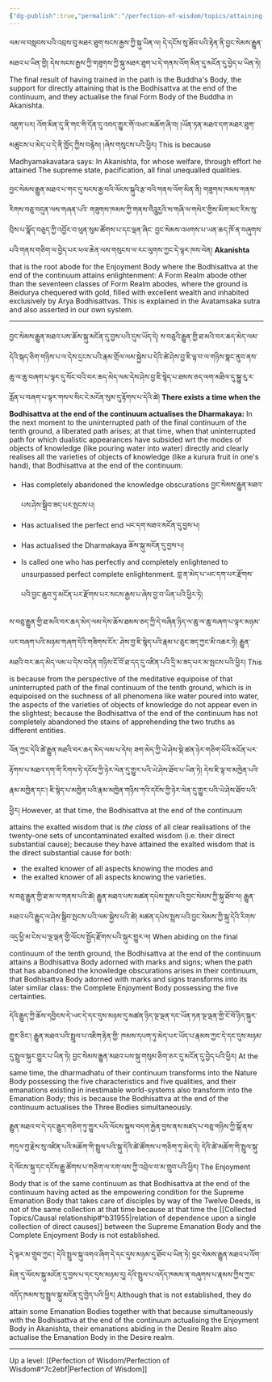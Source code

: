 ```yaml
---
{"dg-publish":true,"permalink":"/perfection-of-wisdom/topics/attaining-the-result/"}
---
```


ལམ་ལ་བསླབས་པའི་འབྲས་བུ་མཐར་ཐུག་སངས་རྒྱས་ཀྱི་སྐུ་ཡིན་ལ། དེ་དངོས་སུ་ཐོབ་པའི་རྟེན་ནི་བྱང་སེམས་རྒྱུན་མཐའ་པ་ཡིན་གྱི། 
དེས་སངས་རྒྱས་ཀྱི་གཟུགས་ཀྱི་སྐུ་མཐར་ཐུག་པ་དེ་གནས་འོག་མིན་དུ་མངོན་དུ་བྱེད་པ་ཡིན་ཏེ། 
The final result of having trained in the path is the Buddha's Body, the support for directly attaining that is the Bodhisattva at the end of the continuum, and they actualise the final Form Body of the Buddha in Akanishta.

འཇུག་པར། 
འོག་མིན་དུ་ནི་གང་གི་དོན་དུ་འབད་གྱུར་གོ་འཕང་མཆོག་ཞི་བ། །ཡོན་ཏན་མཐའ་དག་མཐར་ཐུག་མཚུངས་པ་མེད་པ་དེ་ནི་ཁྱོད་ཀྱིས་བརྙེས། །ཞེས་གསུངས་པའི་ཕྱིར།
This is because Madhyamakavatara says:
In Akanishta, for whose welfare, through effort he attained
The supreme state, pacification, all final unequalled qualities.

བྱང་སེམས་རྒྱུན་མཐའ་པ་གང་དུ་སངས་རྒྱ་བའི་ལོངས་སྐུའི་རྩ་བའི་གནས་འོག་མིན་ནི། གཟུགས་ཁམས་གནས་རིགས་བཅུ་བདུན་ལས་གཞན་པའི་
གཟུགས་ཁམས་ཀྱི་གནས་བཻཌཱུརྱའི་ས་གཞི་ལ་གསེར་གྱིས་མིག་མང་རིས་སུ་བྲིས་པ་སྣོད་བཅུད་ཀྱི་འབྱོར་བ་ཕུན་སུམ་ཚོགས་པ་དང་ལྡན་ཞིང་
བྱང་སེམས་འཕགས་པ་ཡན་ཆད་ཁོ་ན་བཞུགས་པའི་གནས་གཅིག་ལ་བྱེད་པར་ཕལ་ཆེན་ལས་གསུངས་ལ་རང་ལུགས་ཀྱང་དེ་ལྟར་ཁས་ལེན།
**Akanishta** that is the root abode for the Enjoyment Body where the Bodhisattva at the end of the continuum attains enlightenment: 
A Form Realm abode other than the seventeen classes of Form Realm abodes, where the ground is Beidurya chequered with gold, filled with excellent wealth and inhabited exclusively by Arya Bodhisattvas. This is explained in the Avatamsaka sutra and also asserted in our own system.

---
བྱང་སེམས་རྒྱུན་མཐའ་པས་ཆོས་སྐུ་མངོན་དུ་བྱས་པའི་དུས་ཡོད་དེ། ས་བཅུའི་རྒྱུན་གྱི་ཐ་མའི་བར་ཆད་མེད་ལམ་དེའི་སྐད་ཅིག་གཉིས་པ་ལ་དེས་དྲངས་པའི་རྣམ་གྲོལ་ལམ་སྐྱེས་པ་དེའི་ཚེ་ཤེས་བྱ་ཇི་ལྟ་བ་ལ་གཉིས་སྣང་ནུབ་ནས་ཆུ་ལ་ཆུ་བཞག་པ་ལྟར་དུ་སོང་བའི་བར་ཆད་མེད་ལམ་དེས་ཤེས་བྱ་ཇི་སྙེད་པ་ཐམས་ཅད་ལག་མཐིལ་དུ་སྐྱུ་རུ་ར་
རློན་པ་བཞག་པ་ལྟར་གསལ་སིང་ངེ་མངོན་སུམ་དུ་རྟོགས་པ་དེའི་ཚེ། 
**There exists a time when the Bodhisattva at the end of the continuum actualises the Dharmakaya:** In the next moment to the uninterrupted path of the final continuum of the tenth ground, a liberated path arises; at that time, when that uninterrupted path for which dualistic appearances have subsided wrt the modes of objects of knowledge (like pouring water into water) directly and clearly realises all the varieties of objects of knowledge (like a kurura fruit in one's hand), that Bodhisattva at the end of the continuum:
- Has completely abandoned the knowledge obscurations བྱང་སེམས་རྒྱུན་མཐའ་པས་ཤེས་སྒྲིབ་ཟད་པར་སྤངས་པ།
- Has actualised the perfect end ཡང་དག་མཐའ་མངོན་དུ་བྱས་པ།
- Has actualised the Dharmakaya ཆོས་སྐུ་མངོན་དུ་བྱས་པ།
- Is called one who has perfectly and completely enlightened to unsurpassed perfect complete enlightenment.   བླ་ན་མེད་པ་ཡང་དག་པར་རྫོགས་པའི་བྱང་ཆུབ་ཏུ་མངོན་པར་རྫོགས་པར་སངས་རྒྱས་པ་ཞེས་བྱ་བ་ཡིན་པའི་ཕྱིར་ཏེ།

ས་བཅུ་རྒྱུན་གྱི་ཐ་མའི་བར་ཆད་མེད་ལམ་དེས་ཆོས་ཐམས་ཅད་ཀྱི་དེ་བཞིན་ཉིད་ལ་ཆུ་ལ་ཆུ་བཞག་པ་ལྟར་མཉམ་པར་བཞག་པའི་མཉམ་གཞག་དེའི་གཟིགས་ངོར་
ཤེས་བྱ་ཇི་སྙེད་པའི་རྣམ་པ་ཅུང་ཟད་ཀྱང་མི་འཆར་ཏེ། རྒྱུན་མཐའི་བར་ཆད་མེད་ལམ་པ་དེས་བདེན་གཉིས་ངོ་བོ་ཐ་དད་དུ་འཛིན་པའི་དྲི་མ་ཟད་པར་མ་སྤངས་པའི་ཕྱིར། 
This is because from the perspective of the meditative equipoise of that uninterrupted path of the final continuum of the tenth ground, which is in equipoised on the suchness of all phenomena like water poured into water, the aspects of the varieties of objects of knowledge do not appear even in the slightest; because the Bodhisattva of the end of the continuum has not completely abandoned the stains of apprehending the two truths as different entities.

འོན་ཀྱང་དེའི་ཚེ་རྒྱུན་མཐའི་བར་ཆད་མེད་ལམ་པ་དེས། ཟག་མེད་ཀྱི་ཡེ་ཤེས་སྡེ་ཚན་ཉེར་གཅིག་པོའི་མངོན་པར་རྟོགས་པ་མཐའ་དག་གི་རིགས་ཏེ་དངོས་ཀྱི་ཉེར་ལེན་དུ་གྱུར་པའི་ཡེ་ཤེས་ཐོབ་པ་ཡིན་ཏེ། དེས་ཇི་ལྟ་བ་མཁྱེན་པའི་རྣམ་མཁྱེན་དང་། ཇི་སྙེད་པ་མཁྱེན་པའི་རྣམ་མཁྱེན་གཉིས་ཀའི་དངོས་ཀྱི་ཉེར་ལེན་དུ་གྱུར་པའི་ཡེ་ཤེས་ཐོབ་པའི་ཕྱིར། 
However, at that time, the Bodhisattva at the end of the continuum attains the exalted wisdom that is *the class* of all clear realisations of the twenty-one sets of uncontaminated exalted wisdom (i.e. their direct substantial cause); because they have attained the exalted wisdom that is the direct substantial cause for both:
- the exalted knower of all aspects knowing the modes and 
- the exalted knower of all aspects knowing the varieties.

ས་བཅུ་རྒྱུན་གྱི་ཐ་མ་ལ་གནས་པའི་ཚེ། རྒྱུན་མཐའ་པས་མཚན་དཔེས་སྤྲས་པའི་བྱང་སེམས་ཀྱི་སྐུ་ཐོབ་ལ། རྒྱུན་མཐའ་པའི་རྒྱུད་ལ་ཤེས་སྒྲིབ་སྤངས་པའི་ལམ་སྐྱེས་པའི་ཚེ། མཚན་དཔེས་སྤྲས་པའི་བྱང་སེམས་ཀྱི་སྐུ་དེའི་རིགས་འདྲ་ཕྱི་མ་ངེས་པ་ལྔ་ལྡན་གྱི་ལོངས་སྤྱོད་རྫོགས་པའི་སྐུར་གྱུར་ལ།
When abiding on the final continuum of the tenth ground, the Bodhisattva at the end of the continuum attains a Bodhisattva Body adorned with marks and signs; when the path that has abandoned the knowledge obscurations arises in their continuum, that Bodhisattva Body adorned with marks and signs transforms into its later similar class: the Complete Enjoyment Body possessing the five certainties.

དེའི་རྒྱུད་ཀྱི་ཆོས་དབྱིངས་དེ་ཡང་དེ་དང་དུས་མཉམ་དུ་མཚན་ཉིད་ལྔ་ལྡན་དང་ཡོན་ཏན་ལྔ་ལྡན་གྱི་ངོ་བོ་ཉིད་སྐུར་གྱུར་ཅིང་། རྒྱུན་མཐའ་པའི་སྤྲུལ་པ་འཇིག་རྟེན་གྱི་
ཁམས་དཔག་ཏུ་མེད་པར་ཡོད་པ་རྣམས་ཀྱང་དེ་དང་དུས་མཉམ་དུ་སྤྲུལ་སྐུར་གྱུར་པ་ཡིན་ཏེ། བྱང་སེམས་རྒྱུན་མཐའ་པས་སྐུ་གསུམ་ཅིག་ཅར་དུ་མངོན་དུ་བྱེད་པའི་ཕྱིར། 
At the same time, the dharmadhatu of their continuum transforms into the Nature Body possessing the five characteristics and five qualities, and their emanations existing in inestimable world-systems also transform into the Emanation Body; this is because the Bodhisattva at the end of the continuum actualises the Three Bodies simultaneously.

རྒྱུན་མཐའ་བ་དེ་དང་རྒྱུད་གཅིག་ཏུ་གྱུར་པའི་ལོངས་སྐུས་བདག་རྐྱེན་བྱས་ནས་མཛད་པ་བཅུ་གཉིས་ཀྱི་སྒོ་ནས་གདུལ་བྱ་རྗེས་སུ་འཛིན་པའི་མཆོག་གི་སྤྲུལ་པའི་སྐུ་དེའི་ཚེ་ཚོགས་པ་གཅིག་ཏུ་མེད་དེ། དེའི་ཚེ་མཆོག་གི་སྤྲུལ་སྐུ་དེ་ལོངས་སྐུ་དང་དངོས་རྒྱུ་ཚོགས་པ་གཅིག་ལ་རག་ལས་ཀྱི་འབྲེལ་བ་མ་གྲུབ་པའི་ཕྱིར། 
The Enjoyment Body that is of the same continuum as that Bodhisattva at the end of the continuum having acted as the empowering condition for the Supreme Emanation Body that takes care of disciples by way of the Twelve Deeds, is not of the same collection at that time because at that time the [[Collected Topics/Causal relationship#^b31955\|relation of dependence upon a single collection of direct causes]] between the Supreme Emanation Body and the Complete Enjoyment Body is not established.

དེ་ལྟར་མ་གྲུབ་ཀྱང་། དེའི་སྤྲུལ་སྐུ་འགའ་ཞིག་དེ་དང་དུས་མཉམ་དུ་ཐོབ་པ་ཡིན་ཏེ། བྱང་སེམས་རྒྱུན་མཐའ་པ་འོག་མིན་དུ་ལོངས་སྐུ་མངོན་དུ་བྱས་པ་དང་དུས་མཉམ་དུ།
དེའི་སྤྲུལ་པ་འདོད་ཁམས་ན་བཞུགས་པ་རྣམས་ཀྱིས་ཀྱང་འདོད་ཁམས་སུ་སྤྲུལ་སྐུ་མངོན་དུ་བྱེད་པའི་ཕྱིར།
Although that is not established, they do attain some Emanation Bodies together with that because simultaneously with the Bodhisattva at the end of the continuum actualising the Enjoyment Body in Akanishta, their emanations abiding in the Desire Realm also actualise the Emanation Body in the Desire realm.

---
Up a level: [[Perfection of Wisdom/Perfection of Wisdom#^7c2ebf\|Perfection of Wisdom]]
